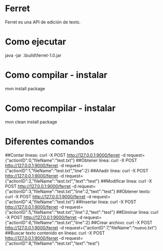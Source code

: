 # Ferret
Ferret es una API de edición de texto.

# Como ejecutar
java -jar .\build\ferret-1.0.jar

# Como compilar - instalar
mvn install package

# Como recompilar - instalar
mvn clean install package

# Diferentes comandos

##Contar líneas:
curl -X POST http://127.0.0.1:9000/ferret -d request={\"actionID\":0,\"fileName\":\"test.txt\"}
##Obtener línea:
curl -X POST http://127.0.0.1:9000/ferret -d request={\"actionID\":1,\"fileName\":\"test.txt\",\"line\":2}
##Añadir línea:
curl -X POST http://127.0.0.1:9000/ferret -d request={\"actionID\":2,\"fileName\":\"test.txt\",\"text\":\"test\"}
##Modificar línea:
curl -X POST http://127.0.0.1:9000/ferret -d request={\"actionID\":3,\"fileName\":\"test.txt\",\"line\":2,\"text\":\"test\"}
##Obtener texto:
curl -X POST http://127.0.0.1:9000/ferret -d request={\"actionID\":4,\"fileName\":\"test.txt\"}
##Insertar línea:
curl -X POST http://127.0.0.1:9000/ferret -d request={\"actionID\":5,\"fileName\":\"test.txt\",\"line\":2,\"text\":\"test\"}
##Eliminar línea:
curl -X POST http://127.0.0.1:9000/ferret -d request={\"actionID\":6,\"fileName\":\"test.txt\",\"line\":2}
##Crear archivo:
curl -X POST http://127.0.0.1:9000/ferret -d request={\"actionID\":7,\"fileName\":\"nuevo.txt\"}
##Buscar texto contenido en líneas:
curl -X POST http://127.0.0.1:9000/ferret -d request={\"actionID\":8,\"fileName\":\"test.txt\",\"text\":\"test\"}